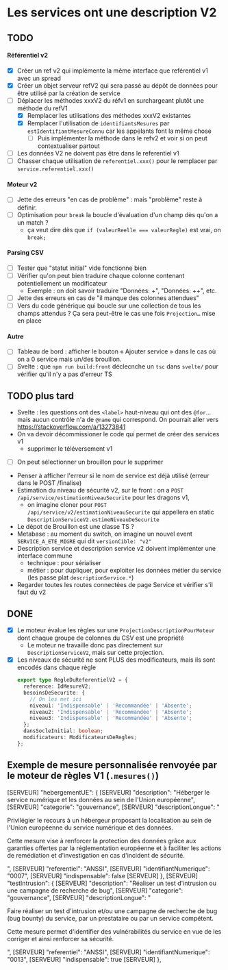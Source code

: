 # Les services ont une description V2

## TODO

#### Référentiel v2

- [x] Créer un ref v2 qui implémente la même interface que reférentiel v1 avec un spread
- [x] Créer un objet serveur refV2 qui sera passé au dépôt de données pour être utilisé par la création de service
- [ ] Déplacer les méthodes xxxV2 du réfv1 en surchargeant plutôt une méthode du refV1
  - [x] Remplacer les utilisations des méthodes xxxV2 existantes
  - [x] Remplacer l'utilisation de `identifiantsMesures` par `estIdentifiantMesureConnu` car les appelants font la même chose
    - [ ] Puis implémenter la méthode dans le refv2 et voir si on peut contextualiser partout
- [ ] Les données V2 ne doivent pas être dans le referentiel v1
- [ ] Chasser chaque utilisation de `referentiel.xxx()` pour le remplacer par `service.referentiel.xxx()`

#### Moteur v2

- [ ] Jette des erreurs "en cas de problème" : mais "problème" reste à définir.
- [ ] Optimisation pour `break` la boucle d'évaluation d'un champ dès qu'on a un match ?
  - ça veut dire dès que `if (valeurReelle === valeurRegle)` est vrai, on `break;`

#### Parsing CSV

- [ ] Tester que "statut initial" vide fonctionne bien
- [ ] Vérifier qu'on peut bien traduire chaque colonne contenant potentiellement un modificateur
  - Exemple : on doit savoir traduire "Données: +", "Données: ++", etc.
- [ ] Jette des erreurs en cas de "il manque des colonnes attendues"
- [ ] Vers du code générique qui boucle sur une collection de tous les champs attendus ? Ça sera peut-être le cas une fois `Projection…` mise en place

#### Autre

- [ ] Tableau de bord : afficher le bouton « Ajouter service » dans le cas où on a 0 service mais un/des brouillon.
- [ ] Svelte : que `npm run build:front` déclecnche un `tsc` dans `svelte/` pour vérifier qu'il n'y a pas d'erreur TS

## TODO plus tard

- Svelte : les questions ont des `<label>` haut-niveau qui ont des `@for`… mais aucun contrôle n'a de `@name` qui correspond. On pourrait aller vers https://stackoverflow.com/a/13273841
- On va devoir décommissioner le code qui permet de créer des services v1
  - supprimer le téléversement v1
- [ ] On peut sélectionner un brouillon pour le supprimer
- Penser à afficher l'erreur si le nom de service est déjà utilisé (erreur dans le POST /finalise)
- Estimation du niveau de sécurité v2, sur le front : on a `POST /api/service/estimationNiveauSecurite` pour les dragons v1,
  - on imagine cloner pour `POST /api/service/v2/estimationNiveauSecurite` qui appellera en static `DescriptionServiceV2.estimeNiveauDeSecurite`
- Le dépot de Brouillon est une classe TS ?
- Metabase : au moment du switch, on imagine un nouvel event `SERVICE_A_ETE_MIGRE` qui dit `versionCible: "v2"`
- Description service et description service v2 doivent implémenter une interface commune
  - technique : pour sérialiser
  - métier : pour dupliquer, pour exploiter les données métier du service (les passe plat `descriptionService.*`)
- Regarder toutes les routes connectées de page Service et vérifier s'il faut du v2

## DONE

- [x] Le moteur évalue les règles sur une `ProjectionDescriptionPourMoteur` dont chaque groupe de colonnes du CSV est une propriété
  - Le moteur ne travaille donc pas directement sur `DescriptionServiceV2`, mais sur cette projection.
- [x] Les niveaux de sécurité ne sont PLUS des modificateurs, mais ils sont encodés dans chaque règle
  ```typescript
  export type RegleDuReferentielV2 = {
    reference: IdMesureV2;
    besoinsDeSecurite: {
      // On les met ici
      niveau1: 'Indispensable' | 'Recommandée' | 'Absente';
      niveau2: 'Indispensable' | 'Recommandée' | 'Absente';
      niveau3: 'Indispensable' | 'Recommandée' | 'Absente';
    };
    dansSocleInitial: boolean;
    modificateurs: ModificateursDeRegles;
  };
  ```

## Exemple de mesure personnalisée renvoyée par le moteur de règles V1 (`.mesures()`)

[SERVEUR] "hebergementUE": {
[SERVEUR] "description": "Héberger le service numérique et les données au sein de l'Union européenne",
[SERVEUR] "categorie": "gouvernance",
[SERVEUR] "descriptionLongue": "<p>Privilégier le recours à un hébergeur proposant la localisation au sein de l'Union européenne du service numérique et des données.</p><p>Cette mesure vise à renforcer la protection des données grâce aux garanties offertes par la réglementation européenne et à faciliter les actions de remédiation et d'investigation en cas d'incident de sécurité.</p>",
[SERVEUR] "referentiel": "ANSSI",
[SERVEUR] "identifiantNumerique": "0007",
[SERVEUR] "indispensable": false
[SERVEUR] },
[SERVEUR] "testIntrusion": {
[SERVEUR] "description": "Réaliser un test d'intrusion ou une campagne de recherche de bug",
[SERVEUR] "categorie": "gouvernance",
[SERVEUR] "descriptionLongue": "<p>Faire réaliser un test d'intrusion et/ou une campagne de recherche de bug (bug bounty) du service, par un prestataire ou par un service compétent.</p><p>Cette mesure permet d'identifier des vulnérabilités du service en vue de les corriger et ainsi renforcer sa sécurité.</p>",
[SERVEUR] "referentiel": "ANSSI",
[SERVEUR] "identifiantNumerique": "0013",
[SERVEUR] "indispensable": true
[SERVEUR] },

